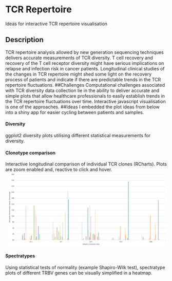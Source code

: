 # TCR Repertoire
Ideas for interactive TCR repertoire visualisation
## Description
TCR repertoire analysis allowed by new generation sequencing techniques delivers accurate measurements of TCR diversity. T cell recovery and recovery of the T cell receptor diversity might have serious implications on relapse and infection risk in cancer patients. Longitudinal clinical studies of the changes in TCR repertoire might shed some light on the recovery process of patients and indicate if there are predictable trends in the TCR repertoire fluctuations. 
##Challenges
Computational challenges associated with TCR diversity data collection lie in the ability to deliver accurate and simple plots that allow healthcare professionals to easily establish trends in the TCR repertoire fluctuations over time. Interactive javascript visualisation is one of the approaches. 
##Ideas
I embedded the plot ideas from below into a shiny app for easier cycling between patients and samples.
#### Diversity
ggplot2 diversity plots utilising different statistical measurements for diversity.
#### Clonotype comparison 
Interactive longitudinal comparison of individual TCR clones (RCharts). Plots are zoom enabled and, reactive to click and hover.
![clonotypes](rcharts_clonotypes.png)
#### Spectratypes
Using statistical tests of normality (example Shapiro-Wilk test), spectratype plots of different TRBV genes can be visually simplified in a heatmap.
